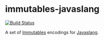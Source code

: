immutables-javaslang
===

[![Build Status](https://travis-ci.org/io7m/immutables-javaslang.svg?branch=master)](https://travis-ci.org/io7m/immutables-javaslang)

A set of [Immutables](http://immutables.org) encodings for [Javaslang](http://javaslang.io).

